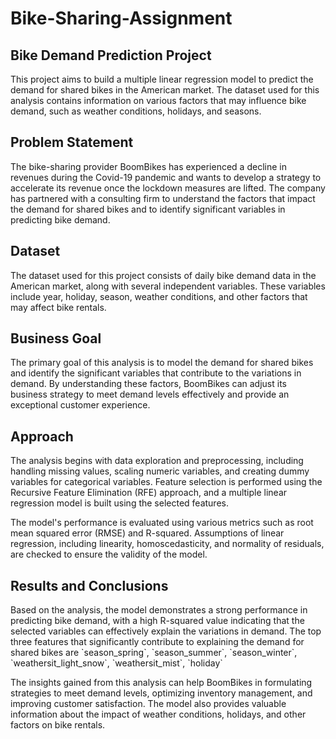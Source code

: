 # Bike-Sharing-Assignment

## Bike Demand Prediction Project

This project aims to build a multiple linear regression model to predict
the demand for shared bikes in the American market. The dataset used for
this analysis contains information on various factors that may influence
bike demand, such as weather conditions, holidays, and seasons.

## Problem Statement

The bike-sharing provider BoomBikes has experienced a decline in
revenues during the Covid-19 pandemic and wants to develop a strategy to
accelerate its revenue once the lockdown measures are lifted. The
company has partnered with a consulting firm to understand the factors
that impact the demand for shared bikes and to identify significant
variables in predicting bike demand.

## Dataset

The dataset used for this project consists of daily bike demand data in
the American market, along with several independent variables. These
variables include year, holiday, season, weather conditions, and other
factors that may affect bike rentals.

## Business Goal

The primary goal of this analysis is to model the demand for shared
bikes and identify the significant variables that contribute to the
variations in demand. By understanding these factors, BoomBikes can
adjust its business strategy to meet demand levels effectively and
provide an exceptional customer experience.

## Approach

The analysis begins with data exploration and preprocessing, including
handling missing values, scaling numeric variables, and creating dummy
variables for categorical variables. Feature selection is performed
using the Recursive Feature Elimination (RFE) approach, and a multiple
linear regression model is built using the selected features.

The model\'s performance is evaluated using various metrics such as root
mean squared error (RMSE) and R-squared. Assumptions of linear
regression, including linearity, homoscedasticity, and normality of
residuals, are checked to ensure the validity of the model.

## Results and Conclusions

Based on the analysis, the model demonstrates a strong performance in
predicting bike demand, with a high R-squared value indicating that the
selected variables can effectively explain the variations in demand. The
top three features that significantly contribute to explaining the
demand for shared bikes are \`season_spring\`, \`season_summer\`,
\`season_winter\`, \`weathersit_light_snow\`, \`weathersit_mist\`,
\`holiday\`

The insights gained from this analysis can help BoomBikes in formulating
strategies to meet demand levels, optimizing inventory management, and
improving customer satisfaction. The model also provides valuable
information about the impact of weather conditions, holidays, and other
factors on bike rentals.
